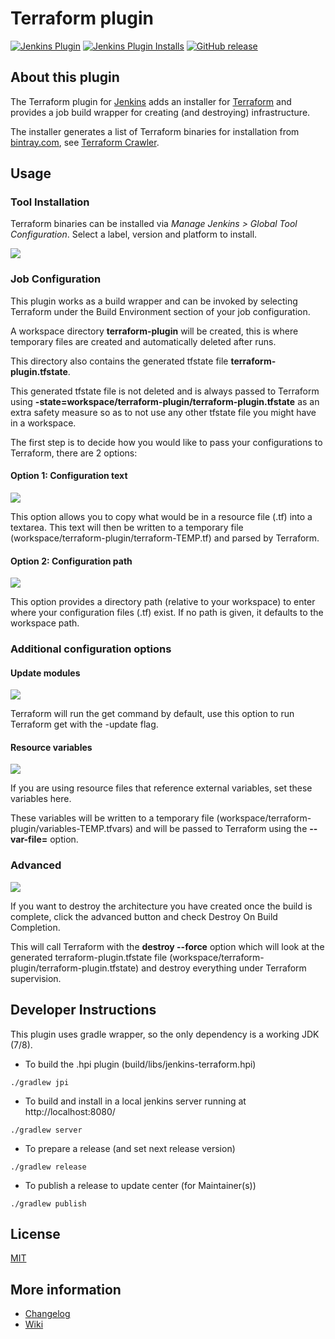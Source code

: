 Terraform plugin
================

[![Jenkins Plugin](https://img.shields.io/jenkins/plugin/v/terraform.svg)](https://plugins.jenkins.io/terraform)
[![Jenkins Plugin Installs](https://img.shields.io/jenkins/plugin/i/terraform.svg?color=blue)](https://plugins.jenkins.io/terraform)
[![GitHub release](https://img.shields.io/github/release/jenkinsci/terraform-plugin.svg?label=changelog)](https://github.com/jenkinsci/terraform-plugin/releases/latest)

## About this plugin

The Terraform plugin for [Jenkins](https://jenkins.io) adds an installer for [Terraform](https://hashicorp.com/terraform) and provides a job build wrapper for creating (and destroying) infrastructure. 

The installer generates a list of Terraform binaries for installation from [bintray.com](http://bintray.com), see [Terraform Crawler](https://github.com/jenkinsci/backend-crawler/blob/master/terraform.groovy).

## Usage

### Tool Installation

Terraform binaries can be installed via  _Manage Jenkins > Global Tool Configuration_. 
Select a label, version and platform to install.

![](https://wiki.jenkins.io/download/thumbnails/85590094/terraform-install.png?version=1&modificationDate=1449189892000&api=v2)

### Job Configuration

This plugin works as a build wrapper and can be invoked by selecting
Terraform under the Build Environment section of your job configuration.

A workspace directory **terraform-plugin** will be created, this is
where temporary files are created and automatically deleted after runs.

This directory also contains the generated tfstate file
**terraform-plugin.tfstate**.

This generated tfstate file is not deleted and is always passed to
Terraform using
**-state=workspace/terraform-plugin/terraform-plugin.tfstate** as an
extra safety measure so as to not use any other tfstate file you might
have in a workspace.

The first step is to decide how you would like to pass your
configurations to Terraform, there are 2 options:

#### Option 1: Configuration text

![](https://wiki.jenkins.io/download/thumbnails/85590094/terraform-configuration-text.png?version=1&modificationDate=1449190253000&api=v2)

This option allows you to copy what would be in a resource file (.tf)
into a textarea. This text will then be written to a temporary file
(workspace/terraform-plugin/terraform-TEMP.tf) and parsed by Terraform.

#### Option 2: Configuration path

![](https://wiki.jenkins.io/download/thumbnails/85590094/terraform-configuration-path.png?version=1&modificationDate=1449190352000&api=v2)

This option provides a directory path (relative to your workspace) to
enter where your configuration files (.tf) exist. If no path is given,
it defaults to the workspace path.

### Additional configuration options

#### Update modules

![](https://wiki.jenkins.io/download/thumbnails/85590094/update_modules.png?version=1&modificationDate=1468773167000&api=v2)

Terraform will run the get command by default, use this option to run
Terraform get with the -update flag.

#### Resource variables 

![](https://wiki.jenkins.io/download/thumbnails/85590094/terraform-resource-variables.png?version=1&modificationDate=1449190478000&api=v2)

If you are using resource files that reference external variables, set
these variables here.

These variables will be written to a temporary file
(workspace/terraform-plugin/variables-TEMP.tfvars) and will be passed to
Terraform using the **--var-file=** option.


### Advanced

![](https://wiki.jenkins.io/download/thumbnails/85590094/terraform-destroy.png?version=1&modificationDate=1449190568000&api=v2)

If you want to destroy the architecture you have created once the build
is complete, click the advanced button and check Destroy On Build
Completion.

This will call Terraform with the **destroy --force** option which will
look at the generated terraform-plugin.tfstate file
(workspace/terraform-plugin/terraform-plugin.tfstate) and destroy
everything under Terraform supervision.

## Developer Instructions

This plugin uses gradle wrapper, so the only dependency is a working JDK (7/8).

* To build the .hpi plugin (build/libs/jenkins-terraform.hpi)
```
./gradlew jpi
```
* To build and install in a local jenkins server running at http://localhost:8080/
```
./gradlew server
```

* To prepare a release (and set next release version)
```
./gradlew release
```

* To publish a release to update center (for Maintainer(s))
```
./gradlew publish
```

## License

[MIT](LICENSE)

## More information

* [Changelog](https://github.com/jenkinsci/terraform-plugin/releases)
* [Wiki](https://plugins.jenkins.io/terraform/)

